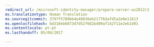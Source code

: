 ```yaml
---
redirect_url: /microsoft-identity-manager/prepare-server-ws2012r2
ms.translationtype: Human Translation
ms.sourcegitcommit: 3797f5789bb4e48836eb21776dafd5a2e0e11613
ms.openlocfilehash: bd310eb6073d7d52f682bd09af142f11e2eb1d91
ms.contentlocale: pt-pt
ms.lasthandoff: 05/09/2017

---
```


